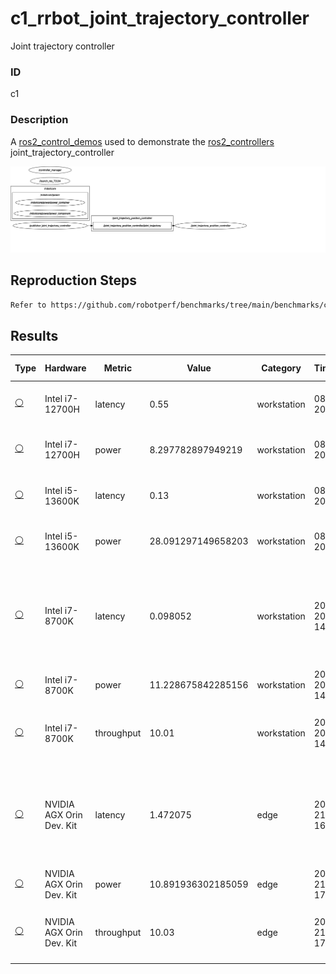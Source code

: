 # c1_rrbot_joint_trajectory_controller

Joint trajectory controller

### ID
c1

### Description
A [ros2_control_demos](https://github.com/ros-controls/ros2_control_demos) used to demonstrate the [ros2_controllers](https://github.com/ros-controls/ros2_controllers) joint_trajectory_controller


![](../../../imgs/c1_rrbot_joint_trajectory_controller.svg)

## Reproduction Steps

```bash
Refer to https://github.com/robotperf/benchmarks/tree/main/benchmarks/control/c1_rrbot_joint_trajectory_controller and review the launch files to reproduce this package.
```

## Results

| Type | Hardware | Metric | Value | Category | Timestamp | Note | Data Source |
| --- | --- | --- | --- | --- | --- | --- | --- |
| [:white_circle:](https://github.com/robotperf/benchmarks/blob/main/benchmarks/README.md#type) | Intel i7-12700H | latency | 0.55 | workstation | 08-07-2023 | mean 0.08 ms, rms 0.10 ms, max 0.55 ms, min 0.02 ms, lost 0.00%, update rate 10 Hz | [N/A](https://github.com/robotperf/rosbags/tree/main/N/A) |
| [:white_circle:](https://github.com/robotperf/benchmarks/blob/main/benchmarks/README.md#type) | Intel i7-12700H | power | 8.297782897949219 | workstation | 08-07-2023 | mean 0.08 ms, rms 0.10 ms, max 0.55 ms, min 0.02 ms, lost 0.00%, update rate 10 Hz | [N/A](https://github.com/robotperf/rosbags/tree/main/N/A) |
| [:white_circle:](https://github.com/robotperf/benchmarks/blob/main/benchmarks/README.md#type) | Intel i5-13600K | latency | 0.13 | workstation | 08-07-2023 | mean 0.02 ms, rms 0.03 ms, max 0.13 ms, min 0.01 ms, lost 0.00%, update rate 10 Hz | [N/A](https://github.com/robotperf/rosbags/tree/main/N/A) |
| [:white_circle:](https://github.com/robotperf/benchmarks/blob/main/benchmarks/README.md#type) | Intel i5-13600K | power | 28.091297149658203 | workstation | 08-07-2023 | mean 0.02 ms, rms 0.03 ms, max 0.13 ms, min 0.01 ms, lost 0.00%, update rate 10 Hz | [N/A](https://github.com/robotperf/rosbags/tree/main/N/A) |
| [:white_circle:](https://github.com/robotperf/benchmarks/blob/main/benchmarks/README.md#type) | Intel i7-8700K | latency | 0.098052 | workstation | 2023-07-20 14:12:00 | ✋mean_benchmark 0.036972090909090906, rms_benchmark 0.046425814648944845, max_benchmark 0.098052, min_benchmark 0.011147999999999998, lost messages 0.00 % | [simulation](https://github.com/robotperf/rosbags/tree/main/simulation) |
| [:white_circle:](https://github.com/robotperf/benchmarks/blob/main/benchmarks/README.md#type) | Intel i7-8700K | power | 11.228675842285156 | workstation | 2023-07-20 14:15:19 | ✋ | [simulation](https://github.com/robotperf/rosbags/tree/main/simulation) |
| [:white_circle:](https://github.com/robotperf/benchmarks/blob/main/benchmarks/README.md#type) | Intel i7-8700K | throughput | 10.01 | workstation | 2023-07-20 14:18:49 | ✋mean_benchmark 10.0, rms_benchmark 10.0, max_benchmark 10.01, min_benchmark 9.99, lost messages 0.00 % | [simulation](https://github.com/robotperf/rosbags/tree/main/simulation) |
| [:white_circle:](https://github.com/robotperf/benchmarks/blob/main/benchmarks/README.md#type) | NVIDIA AGX Orin Dev. Kit | latency | 1.472075 | edge | 2023-07-21 16:59:11 | ✋mean_benchmark 0.20849618525896416, rms_benchmark 0.236222650035889, max_benchmark 1.472075, min_benchmark 0.025216, lost messages 0.20 % | [simulation](https://github.com/robotperf/rosbags/tree/main/simulation) |
| [:white_circle:](https://github.com/robotperf/benchmarks/blob/main/benchmarks/README.md#type) | NVIDIA AGX Orin Dev. Kit | power | 10.891936302185059 | edge | 2023-07-21 17:24:12 | ✋ | [simulation](https://github.com/robotperf/rosbags/tree/main/simulation) |
| [:white_circle:](https://github.com/robotperf/benchmarks/blob/main/benchmarks/README.md#type) | NVIDIA AGX Orin Dev. Kit | throughput | 10.03 | edge | 2023-07-21 17:48:23 | ✋mean_benchmark 10.0, rms_benchmark 10.0, max_benchmark 10.03, min_benchmark 9.98, lost messages 0.20 % | [simulation](https://github.com/robotperf/rosbags/tree/main/simulation) |

